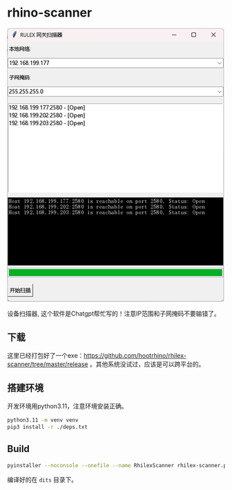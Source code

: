 # rhino-scanner
![1700120284351](image/README/1700120284351.png)

设备扫描器, 这个软件是Chatgpt帮忙写的！注意IP范围和子网掩码不要输错了。

## 下载
这里已经打包好了一个exe：https://github.com/hootrhino/rhilex-scanner/tree/master/release 。其他系统没试过，应该是可以跨平台的。

## 搭建环境
开发环境用python3.11，注意环境安装正确。
```sh
python3.11 -m venv venv
pip3 install -r ./deps.txt
```
## Build
```sh
pyinstaller --noconsole --onefile --name RhilexScanner rhilex-scanner.py
```
编译好的在 `dits` 目录下。
